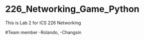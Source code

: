 # 226_Networking_Game_Python
This is Lab 2 for ICS 226 Networking

#Team member
-Rolando,
-Changsin 
